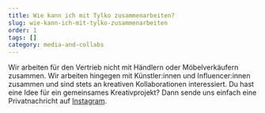 ```yaml
---
title: Wie kann ich mit Tylko zusammenarbeiten?
slug: wie-kann-ich-mit-tylko-zusammenarbeiten
order: 1
tags: []
category: media-and-collabs
---
```


Wir arbeiten für den Vertrieb nicht mit Händlern oder Möbelverkäufern zusammen. Wir arbeiten hingegen mit Künstler:innen und Influencer:innen zusammen und sind stets an kreativen Kollaborationen interessiert. Du hast eine Idee für ein gemeinsames Kreativprojekt? Dann sende uns einfach eine Privatnachricht auf [Instagram](https://www.instagram.com/tylko/).
